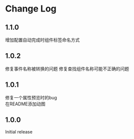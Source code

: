 # Change Log

## 1.1.0

增加配置自动完成时组件标签命名方式

## 1.0.2

修复事件名称被转换的问题
修复查找组件名称可能不正确的问题

## 1.0.1

修复一个属性预览时的bug  
在README添加动图

## 1.0.0

Initial release